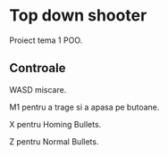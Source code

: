 # Top down shooter

Proiect tema 1 POO.

## Controale

WASD miscare.

M1 pentru a trage si a apasa pe butoane.

X pentru Homing Bullets.

Z pentru Normal Bullets.